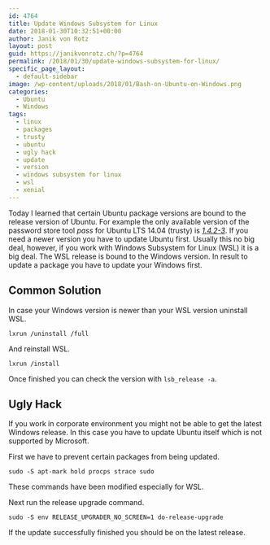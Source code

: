 ```yaml
---
id: 4764
title: Update Windows Subsystem for Linux
date: 2018-01-30T10:32:51+00:00
author: Janik von Rotz
layout: post
guid: https://janikvonrotz.ch/?p=4764
permalink: /2018/01/30/update-windows-subsystem-for-linux/
specific_page_layout:
  - default-sidebar
image: /wp-content/uploads/2018/01/Bash-on-Ubuntu-on-Windows.png
categories:
  - Ubuntu
  - Windows
tags:
  - linux
  - packages
  - trusty
  - ubuntu
  - ugly hack
  - update
  - version
  - windows subsystem for linux
  - wsl
  - xenial
---
```

Today I learned that certain Ubuntu package versions are bound to the release version of Ubuntu. For example the only available version of the password store tool *pass* for Ubuntu LTS 14.04 (trusty) is *[1.4.2-3](https://packages.ubuntu.com/trusty/admin/pass)*. If you need a newer version you have to update Ubuntu first. Usually this no big deal, however, if you work with Windows Subsystem for Linux (WSL) it is a big deal. The WSL release is bound to the Windows version. In result to update a package you have to update your Windows first.
<!--more-->

## Common Solution

In case your Windows version is newer than your WSL version uninstall WSL.

`lxrun /uninstall /full`

And reinstall WSL.

`lxrun /install`

Once finished you can check the version with `lsb_release -a`.

## Ugly Hack

If you work in corporate environment you might not be able to get the latest Windows release. In this case you have to update Ubuntu itself which is not supported by Microsoft.

First we have to prevent certain packages from being updated.

`sudo -S apt-mark hold procps strace sudo`

These commands have been modified especially for WSL.

Next run the release upgrade command.

`sudo -S env RELEASE_UPGRADER_NO_SCREEN=1 do-release-upgrade`

If the update successfully finished you should be on the latest release.